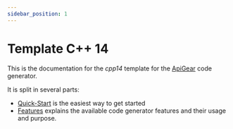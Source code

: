 ```yaml
---
sidebar_position: 1
---
```


# Template C++ 14

This is the documentation for the _cpp14_ template for the [ApiGear](/docs/guide/intro) code generator.

It is split in several parts:

- [Quick-Start](quickstart/index.md) is the easiest way to get started
- [Features](features/features.md) explains the available code generator features and their usage and purpose.
